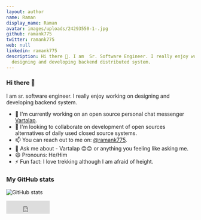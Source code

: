 ```yaml
---
layout: author
name: Raman
display_name: Raman
avatar: images/uploads/24293550-1-.jpg
github: ramank775
twitter: ramank775
web: null
linkedin: ramank775
description: Hi there 👋. I am  Sr. Software Engineer. I really enjoy working on
  designing and developing backend distributed system.
---
```

### Hi there 👋

I am  sr. software engineer. I really enjoy working on designing and developing backend system.

- 🔭 I'm currently working on an open source personal chat messenger [Vartalap](https://play.google.com/store/apps/details?id=com.one9x.vartalap).
- 👯 I'm looking to collaborate on development of open sources alternatives of daily used closed source systems.
- 📫 You can reach out to me on: [@ramank775](https://twitter.com/@ramank775).
- 💬 Ask me about - Vartalap 😊😊 or anything you feeling like asking me.
- 😄 Pronouns: He/Him
- ⚡ Fun fact: I love trekking although I am afraid of height.

### My GitHub stats
![GitHub stats](https://github-readme-stats.vercel.app/api?username=ramank775&show_icons=true)

<iframe src="https://github.com/sponsors/ramank775/button" title="Sponsor ramank775" height="35" width="116" style="border: 0;"></iframe>